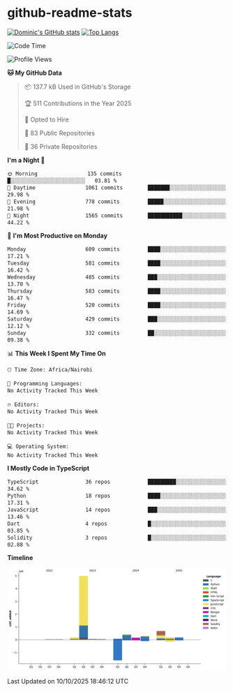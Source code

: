 # github-readme-stats
[![Dominic's GitHub stats](https://github-readme-stats.vercel.app/api?username=Domengo&show_icons=true)](https://github.com/anuraghazra/github-readme-stats)
[![Top Langs](https://github-readme-stats.vercel.app/api/top-langs/?username=Domengo&show_icons=true)](https://github.com/Domengo/github-readme-stats)

<!--START_SECTION:waka-->
![Code Time](http://img.shields.io/badge/Code%20Time-1%2C168%20hrs%2025%20mins-blue)

![Profile Views](http://img.shields.io/badge/Profile%20Views-0-blue)

**🐱 My GitHub Data** 

> 📦 137.7 kB Used in GitHub's Storage 
 > 
> 🏆 511 Contributions in the Year 2025
 > 
> 💼 Opted to Hire
 > 
> 📜 83 Public Repositories 
 > 
> 🔑 36 Private Repositories 
 > 
**I'm a Night 🦉** 

```text
🌞 Morning                135 commits         █░░░░░░░░░░░░░░░░░░░░░░░░   03.81 % 
🌆 Daytime                1061 commits        ███████░░░░░░░░░░░░░░░░░░   29.98 % 
🌃 Evening                778 commits         █████░░░░░░░░░░░░░░░░░░░░   21.98 % 
🌙 Night                  1565 commits        ███████████░░░░░░░░░░░░░░   44.22 % 
```
📅 **I'm Most Productive on Monday** 

```text
Monday                   609 commits         ████░░░░░░░░░░░░░░░░░░░░░   17.21 % 
Tuesday                  581 commits         ████░░░░░░░░░░░░░░░░░░░░░   16.42 % 
Wednesday                485 commits         ███░░░░░░░░░░░░░░░░░░░░░░   13.70 % 
Thursday                 583 commits         ████░░░░░░░░░░░░░░░░░░░░░   16.47 % 
Friday                   520 commits         ████░░░░░░░░░░░░░░░░░░░░░   14.69 % 
Saturday                 429 commits         ███░░░░░░░░░░░░░░░░░░░░░░   12.12 % 
Sunday                   332 commits         ██░░░░░░░░░░░░░░░░░░░░░░░   09.38 % 
```


📊 **This Week I Spent My Time On** 

```text
🕑︎ Time Zone: Africa/Nairobi

💬 Programming Languages: 
No Activity Tracked This Week

🔥 Editors: 
No Activity Tracked This Week

🐱‍💻 Projects: 
No Activity Tracked This Week

💻 Operating System: 
No Activity Tracked This Week
```

**I Mostly Code in TypeScript** 

```text
TypeScript               36 repos            █████████░░░░░░░░░░░░░░░░   34.62 % 
Python                   18 repos            ████░░░░░░░░░░░░░░░░░░░░░   17.31 % 
JavaScript               14 repos            ███░░░░░░░░░░░░░░░░░░░░░░   13.46 % 
Dart                     4 repos             █░░░░░░░░░░░░░░░░░░░░░░░░   03.85 % 
Solidity                 3 repos             █░░░░░░░░░░░░░░░░░░░░░░░░   02.88 % 
```



**Timeline**

![Lines of Code chart](https://raw.githubusercontent.com/Domengo/Domengo/main/assets/bar_graph.png)


 Last Updated on 10/10/2025 18:46:12 UTC
<!--END_SECTION:waka-->


